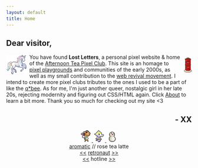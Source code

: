 ```yaml
---
layout: default
title: Home
---
```

<h2>Dear visitor,</h2>
<a target="_blank" href="https://www.lejlart.com/apple.html">
    <img src="graphics/toy/unipix2.gif" style="margin: 3px 8px 0 0;" align="left" title="credit: appledust"/>
</a>
<a target="_blank" href="http://whimsical.heartette.net/">
    <img src="graphics/toy/mail.gif" title="credit: whimsical" style="margin: 10px 0 0 0;" align="right"/>
</a>
You have found <b>Lost Letters</b>, a personal pixel website & home of the <a href="https://lostletters.neocities.org/index.html#tea">Afternoon Tea Pixel Club</a>.
This site is an homage to <a target="_blank" href="https://zine.yesterweb.org/issue-00/index.php?page=8">pixel playgrounds</a> and communities of the early 2000s, as well as my small contribution to the <a target="_blank" href="https://thoughts.melonking.net/guides/introduction-to-the-web-revival-1-what-is-the-web-revival">web revival movement</a>. 
I intend to create more pixel clubs tributes to the ones I used to be a part of like the <a target="_blank" href="https://web.archive.org/web/20080607074635/http://theqbee.net/quilt.php">q*bee</a>.
As for me, I'm just another queer, nostalgic girl in her late 20s, rejecting modernity and figuring out CSS/HTML again. Click <a href="/about.html">About</a> to learn a bit more.
Thank you so much for checking out my site &lt;3  
<br>
<h2 align="right">- XX</h2>
<center>
    <a target="_blank" href="https://ac.kuchiki.net/">
    <img src="graphics/toy/saharah.gif" title="pixel friends | Saharah"/>
    </a>
    <a target="_blank" href="https://ac.kuchiki.net/">
    <img src="graphics/toy/tia.gif" title="pixel friends | Tia" />
    </a>
    <a target="_blank" href="https://ac.kuchiki.net/">
    <img src="graphics/toy/snowman.gif" title="pixel friends | Snowman"/>
    </a>
    <br>
    <div class="yw-widget-text yw-raw" data-yw-url="https://yesterweb.org/"></div><script src="https://yesterweb.org/js/widget.js"></script>
    <a href="http://aromatic.wings.nu/">aromatic</a> // rose tea latte
    <br>
    <a href='https://webring.dinhe.net/prev/https://lostletters.neocities.org/index.html'>&lt;&lt;</a>
    <a target="_blank" href="https://webring.dinhe.net/">retronaut</a>
    <a href='https://webring.dinhe.net/next/https://lostletters.neocities.org/index.html'>&gt;&gt;</a>
    <br>
    <a href="https://hotlinewebring.club/lostletters/next">&lt;&lt;</a>
    hotline
    <a href="https://hotlinewebring.club/lostletters/previous">&gt;&gt;</a>
</center>